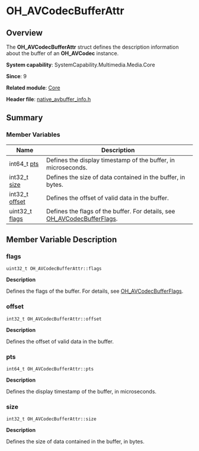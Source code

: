 # OH_AVCodecBufferAttr


## Overview

The **OH_AVCodecBufferAttr** struct defines the description information about the buffer of an **OH_AVCodec** instance.

**System capability**: SystemCapability.Multimedia.Media.Core

**Since**: 9

**Related module**: [Core](_core.md)

**Header file**: [native_avbuffer_info.h](native__avbuffer__info_8h.md)


## Summary


### Member Variables

| Name| Description| 
| -------- | -------- |
| int64_t [pts](#pts) | Defines the display timestamp of the buffer, in microseconds.| 
| int32_t [size](#size) | Defines the size of data contained in the buffer, in bytes.| 
| int32_t [offset](#offset) | Defines the offset of valid data in the buffer.| 
| uint32_t [flags](#flags) | Defines the flags of the buffer. For details, see [OH_AVCodecBufferFlags](_core.md#oh_avcodecbufferflags).| 


## Member Variable Description


### flags

```
uint32_t OH_AVCodecBufferAttr::flags
```

**Description**

Defines the flags of the buffer. For details, see [OH_AVCodecBufferFlags](_core.md#oh_avcodecbufferflags).


### offset

```
int32_t OH_AVCodecBufferAttr::offset
```

**Description**

Defines the offset of valid data in the buffer.


### pts

```
int64_t OH_AVCodecBufferAttr::pts
```

**Description**

Defines the display timestamp of the buffer, in microseconds.


### size

```
int32_t OH_AVCodecBufferAttr::size
```

**Description**

Defines the size of data contained in the buffer, in bytes.
